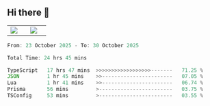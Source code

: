## Hi there 👋

<p align="center">
  <table align="center">
  <tr border="none">
  <td width="35%" align="center">
    <img  align="center"  src="http://github-profile-summary-cards.vercel.app/api/cards/stats?username=ricepunk&theme=github_dark" />
  </td>
    
  <td width="65%" align="center">
    <img  align="center"  src="http://github-profile-summary-cards.vercel.app/api/cards/profile-details?username=ricepunk&theme=github_dark" />
  </td>
  </tr>
  </table>
</p>

<!--START_SECTION:waka-->

```typescript
From: 23 October 2025 - To: 30 October 2025

Total Time: 24 hrs 45 mins

TypeScript   17 hrs 47 mins  >>>>>>>>>>>>>>>>>>-------   71.25 %
JSON         1 hr 45 mins    >>-----------------------   07.05 %
Lua          1 hr 41 mins    >>-----------------------   06.74 %
Prisma       56 mins         >------------------------   03.75 %
TSConfig     53 mins         >------------------------   03.55 %
```

<!--END_SECTION:waka-->

